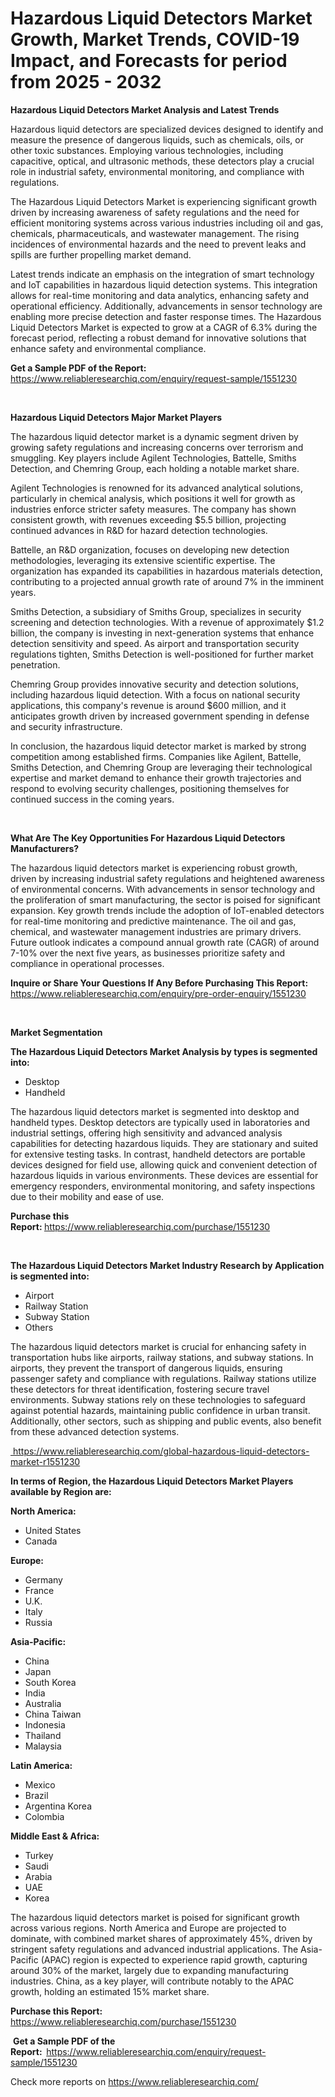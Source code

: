 <p><h1>Hazardous Liquid Detectors Market Growth, Market Trends, COVID-19 Impact, and Forecasts for period from 2025 - 2032</h1></p><p><strong>Hazardous Liquid Detectors Market Analysis and Latest Trends</strong></p>
<p><p>Hazardous liquid detectors are specialized devices designed to identify and measure the presence of dangerous liquids, such as chemicals, oils, or other toxic substances. Employing various technologies, including capacitive, optical, and ultrasonic methods, these detectors play a crucial role in industrial safety, environmental monitoring, and compliance with regulations.</p><p>The Hazardous Liquid Detectors Market is experiencing significant growth driven by increasing awareness of safety regulations and the need for efficient monitoring systems across various industries including oil and gas, chemicals, pharmaceuticals, and wastewater management. The rising incidences of environmental hazards and the need to prevent leaks and spills are further propelling market demand.</p><p>Latest trends indicate an emphasis on the integration of smart technology and IoT capabilities in hazardous liquid detection systems. This integration allows for real-time monitoring and data analytics, enhancing safety and operational efficiency. Additionally, advancements in sensor technology are enabling more precise detection and faster response times. The Hazardous Liquid Detectors Market is expected to grow at a CAGR of 6.3% during the forecast period, reflecting a robust demand for innovative solutions that enhance safety and environmental compliance.</p></p>
<p><strong>Get a Sample PDF of the Report:&nbsp;</strong> <a href="https://www.reliableresearchiq.com/enquiry/request-sample/1551230?utm_campaign=2843&utm_medium=2&utm_source=Github&utm_content=ia&utm_term=11042025&utm_id=hazardous-liquid-detectors">https://www.reliableresearchiq.com/enquiry/request-sample/1551230</a></p>
<p>&nbsp;</p>
<p><strong>Hazardous Liquid Detectors Major Market Players</strong></p>
<p><p>The hazardous liquid detector market is a dynamic segment driven by growing safety regulations and increasing concerns over terrorism and smuggling. Key players include Agilent Technologies, Battelle, Smiths Detection, and Chemring Group, each holding a notable market share.</p><p>Agilent Technologies is renowned for its advanced analytical solutions, particularly in chemical analysis, which positions it well for growth as industries enforce stricter safety measures. The company has shown consistent growth, with revenues exceeding $5.5 billion, projecting continued advances in R&D for hazard detection technologies.</p><p>Battelle, an R&D organization, focuses on developing new detection methodologies, leveraging its extensive scientific expertise. The organization has expanded its capabilities in hazardous materials detection, contributing to a projected annual growth rate of around 7% in the imminent years.</p><p>Smiths Detection, a subsidiary of Smiths Group, specializes in security screening and detection technologies. With a revenue of approximately $1.2 billion, the company is investing in next-generation systems that enhance detection sensitivity and speed. As airport and transportation security regulations tighten, Smiths Detection is well-positioned for further market penetration.</p><p>Chemring Group provides innovative security and detection solutions, including hazardous liquid detection. With a focus on national security applications, this company's revenue is around $600 million, and it anticipates growth driven by increased government spending in defense and security infrastructure.</p><p>In conclusion, the hazardous liquid detector market is marked by strong competition among established firms. Companies like Agilent, Battelle, Smiths Detection, and Chemring Group are leveraging their technological expertise and market demand to enhance their growth trajectories and respond to evolving security challenges, positioning themselves for continued success in the coming years.</p></p>
<p>&nbsp;</p>
<p><strong>What Are The Key Opportunities For Hazardous Liquid Detectors Manufacturers?</strong></p>
<p><p>The hazardous liquid detectors market is experiencing robust growth, driven by increasing industrial safety regulations and heightened awareness of environmental concerns. With advancements in sensor technology and the proliferation of smart manufacturing, the sector is poised for significant expansion. Key growth trends include the adoption of IoT-enabled detectors for real-time monitoring and predictive maintenance. The oil and gas, chemical, and wastewater management industries are primary drivers. Future outlook indicates a compound annual growth rate (CAGR) of around 7-10% over the next five years, as businesses prioritize safety and compliance in operational processes.</p></p>
<p><strong>Inquire or Share Your Questions If Any Before Purchasing This Report:</strong> <a href="https://www.reliableresearchiq.com/enquiry/pre-order-enquiry/1551230?utm_campaign=2843&utm_medium=2&utm_source=Github&utm_content=ia&utm_term=11042025&utm_id=hazardous-liquid-detectors">https://www.reliableresearchiq.com/enquiry/pre-order-enquiry/1551230</a></p>
<p>&nbsp;</p>
<p><strong>Market Segmentation</strong></p>
<p><strong>The Hazardous Liquid Detectors Market Analysis by types is segmented into:</strong></p>
<p><ul><li>Desktop</li><li>Handheld</li></ul></p>
<p><p>The hazardous liquid detectors market is segmented into desktop and handheld types. Desktop detectors are typically used in laboratories and industrial settings, offering high sensitivity and advanced analysis capabilities for detecting hazardous liquids. They are stationary and suited for extensive testing tasks. In contrast, handheld detectors are portable devices designed for field use, allowing quick and convenient detection of hazardous liquids in various environments. These devices are essential for emergency responders, environmental monitoring, and safety inspections due to their mobility and ease of use.</p></p>
<p><strong>Purchase this Report:&nbsp;</strong><a href="https://www.reliableresearchiq.com/purchase/1551230?utm_campaign=2843&utm_medium=2&utm_source=Github&utm_content=ia&utm_term=11042025&utm_id=hazardous-liquid-detectors">https://www.reliableresearchiq.com/purchase/1551230</a></p>
<p>&nbsp;</p>
<p><strong>The Hazardous Liquid Detectors Market Industry Research by Application is segmented into:</strong></p>
<p><ul><li>Airport</li><li>Railway Station</li><li>Subway Station</li><li>Others</li></ul></p>
<p><p>The hazardous liquid detectors market is crucial for enhancing safety in transportation hubs like airports, railway stations, and subway stations. In airports, they prevent the transport of dangerous liquids, ensuring passenger safety and compliance with regulations. Railway stations utilize these detectors for threat identification, fostering secure travel environments. Subway stations rely on these technologies to safeguard against potential hazards, maintaining public confidence in urban transit. Additionally, other sectors, such as shipping and public events, also benefit from these advanced detection systems.</p></p>
<p><a href="https://www.reliableresearchiq.com/global-hazardous-liquid-detectors-market-r1551230?utm_campaign=2843&utm_medium=2&utm_source=Github&utm_content=ia&utm_term=11042025&utm_id=hazardous-liquid-detectors">&nbsp;https://www.reliableresearchiq.com/global-hazardous-liquid-detectors-market-r1551230</a></p>
<p><strong>In terms of Region, the Hazardous Liquid Detectors Market Players available by Region are:</strong></p>
<p>
    <p> <strong> North America: </strong>
        <ul>
            <li>United States</li>
            <li>Canada</li>
        </ul>
        </p> 
    <p> <strong> Europe: </strong>
        <ul>
            <li>Germany</li>
            <li>France</li>
            <li>U.K.</li>
            <li>Italy</li>
            <li>Russia</li>
        </ul>
        </p> 
    <p> <strong> Asia-Pacific: </strong>
        <ul>
            <li>China</li>
            <li>Japan</li>
            <li>South Korea</li>
            <li>India</li>
            <li>Australia</li>
            <li>China Taiwan</li>
            <li>Indonesia</li>
            <li>Thailand</li>
            <li>Malaysia</li>
        </ul>
        </p> 
    <p> <strong> Latin America: </strong>
        <ul>
            <li>Mexico</li>
            <li>Brazil</li>
            <li>Argentina Korea</li>
            <li>Colombia</li>
        </ul>
        </p> 
    <p> <strong> Middle East & Africa: </strong>
        <ul>
            <li>Turkey</li>
            <li>Saudi</li>
            <li>Arabia</li>
            <li>UAE</li>
            <li>Korea</li>
        </ul>
    </p>
    </p>
<p><p>The hazardous liquid detectors market is poised for significant growth across various regions. North America and Europe are projected to dominate, with combined market shares of approximately 45%, driven by stringent safety regulations and advanced industrial applications. The Asia-Pacific (APAC) region is expected to experience rapid growth, capturing around 30% of the market, largely due to expanding manufacturing industries. China, as a key player, will contribute notably to the APAC growth, holding an estimated 15% market share.</p></p>
<p><strong>Purchase this Report: </strong><a href="https://www.reliableresearchiq.com/purchase/1551230?utm_campaign=2843&utm_medium=2&utm_source=Github&utm_content=ia&utm_term=11042025&utm_id=hazardous-liquid-detectors">https://www.reliableresearchiq.com/purchase/1551230</a></p>
<p>&nbsp;<strong>Get a Sample PDF of the Report:&nbsp;&nbsp;</strong><a href="https://www.reliableresearchiq.com/enquiry/request-sample/1551230?utm_campaign=2843&utm_medium=2&utm_source=Github&utm_content=ia&utm_term=11042025&utm_id=hazardous-liquid-detectors">https://www.reliableresearchiq.com/enquiry/request-sample/1551230</a></p>
<p><strong></strong></p>
<p>Check more reports on <a href="https://www.reliableresearchiq.com/?utm_campaign=2843&utm_medium=2&utm_source=Github&utm_content=ia&utm_term=11042025&utm_id=hazardous-liquid-detectors">https://www.reliableresearchiq.com/</a></p>